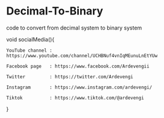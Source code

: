 # Decimal-To-Binary
code to convert from decimal system to binary system

void socialMedia(){

    YouTube channel : https://www.youtube.com/channel/UCHBNuf4vnIqMEunuLnEtYUw
   
    Facebook page   : https://www.facebook.com/Ardevengii
   
    Twitter         : https://twitter.com/Ardevengi
    
    Instagram       : https://www.instagram.com/ardevengi/
   
    Tiktok          : https://www.tiktok.com/@ardevengi
    
}
